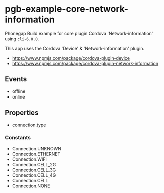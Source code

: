 # pgb-example-core-network-information
Phonegap Build example for core plugin Cordova 'Network-information' using `cli-6.0.0`.

This app uses the Cordova 'Device' & 'Network-information' plugin.

* https://www.npmjs.com/package/cordova-plugin-device
* https://www.npmjs.com/package/cordova-plugin-network-information

## Events

* offline
* online

## Properties

* connection.type

### Constants

* Connection.UNKNOWN
* Connection.ETHERNET
* Connection.WIFI
* Connection.CELL_2G
* Connection.CELL_3G
* Connection.CELL_4G
* Connection.CELL
* Connection.NONE

